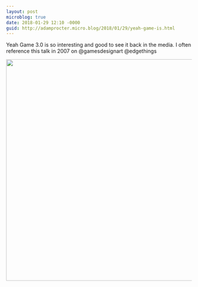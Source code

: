 ```yaml
---
layout: post
microblog: true
date: 2018-01-29 12:10 -0000
guid: http://adamprocter.micro.blog/2018/01/29/yeah-game-is.html
---
```

Yeah Game 3.0 is so interesting and good to see it back in the media. I often reference this talk in 2007 on @gamesdesignart @edgethings

<img src="http://discursive.adamprocter.co.uk/uploads/2018/79b9f2dc2c.jpg" width="600" height="600" />
